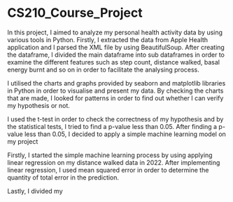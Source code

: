 # CS210_Course_Project

In this project, I aimed to analyze my personal health activity data by using various tools in Python.
Firstly, I extracted the data from Apple Health application and I parsed the XML file by using BeautifulSoup.
After creating the dataframe, I divided the main dataframe into sub dataframes in order to examine the different
features such as step count, distance walked, basal energy burnt and so on in order to facilitate the analysing
process.

I utilised the charts and graphs provided by seaborn and matplotlib libraries in Python in order to visualise
and present my data. By checking the charts that are made, I looked for patterns in order to find out whether 
I can verify my hypothesis or not.

I used the t-test in order to check the correctness of my hypothesis and by the statistical tests, I tried to
find a p-value less than 0.05. After finding a p-value less than 0.05, I decided to apply a simple machine
learning model on my project

Firstly, I started the simple machine learning process by using applying linear regression on my distance walked
data in 2022. After implementing linear regression, I used mean squared error in order to determine the quantity of
total error in the prediction.

Lastly, I divided my 
